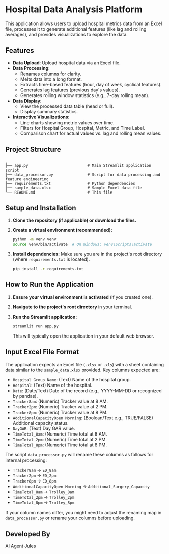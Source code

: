 # Hospital Data Analysis Platform

This application allows users to upload hospital metrics data from an Excel file, processes it to generate additional features (like lag and rolling averages), and provides visualizations to explore the data.

## Features

*   **Data Upload**: Upload hospital data via an Excel file.
*   **Data Processing**:
    *   Renames columns for clarity.
    *   Melts data into a long format.
    *   Extracts time-based features (hour, day of week, cyclical features).
    *   Generates lag features (previous day's values).
    *   Generates rolling window statistics (e.g., 7-day rolling mean).
*   **Data Display**:
    *   View the processed data table (head or full).
    *   Display summary statistics.
*   **Interactive Visualizations**:
    *   Line charts showing metric values over time.
    *   Filters for Hospital Group, Hospital, Metric, and Time Label.
    *   Comparison chart for actual values vs. lag and rolling mean values.

## Project Structure

```
.
├── app.py                          # Main Streamlit application script
├── data_processor.py               # Script for data processing and feature engineering
├── requirements.txt                # Python dependencies
├── sample_data.xlsx                # Sample Excel data file
└── README.md                       # This file
```

## Setup and Installation

1.  **Clone the repository (if applicable) or download the files.**

2.  **Create a virtual environment (recommended):**
    ```bash
    python -m venv venv
    source venv/bin/activate  # On Windows: venv\Scripts\activate
    ```

3.  **Install dependencies:**
    Make sure you are in the project's root directory (where `requirements.txt` is located).
    ```bash
    pip install -r requirements.txt
    ```

## How to Run the Application

1.  **Ensure your virtual environment is activated** (if you created one).

2.  **Navigate to the project's root directory** in your terminal.

3.  **Run the Streamlit application:**
    ```bash
    streamlit run app.py
    ```
    This will typically open the application in your default web browser.

## Input Excel File Format

The application expects an Excel file (`.xlsx` or `.xls`) with a sheet containing data similar to the `sample_data.xlsx` provided. Key columns expected are:

*   `Hospital Group Name`: (Text) Name of the hospital group.
*   `Hospital`: (Text) Name of the hospital.
*   `Date`: (Date/Text) Date of the record (e.g., YYYY-MM-DD or recognized by pandas).
*   `Tracker8am`: (Numeric) Tracker value at 8 AM.
*   `Tracker2pm`: (Numeric) Tracker value at 2 PM.
*   `Tracker8pm`: (Numeric) Tracker value at 8 PM.
*   `AdditionalCapacityOpen Morning`: (Boolean/Text e.g., TRUE/FALSE) Additional capacity status.
*   `DayGAR`: (Text) Day GAR value.
*   `TimeTotal_8am`: (Numeric) Time total at 8 AM.
*   `TimeTotal_2pm`: (Numeric) Time total at 2 PM.
*   `TimeTotal_8pm`: (Numeric) Time total at 8 PM.

The script `data_processor.py` will rename these columns as follows for internal processing:
*   `Tracker8am` -> `ED_8am`
*   `Tracker2pm` -> `ED_2pm`
*   `Tracker8pm` -> `ED_8pm`
*   `AdditionalCapacityOpen Morning` -> `Additional_Surgery_Capacity`
*   `TimeTotal_8am` -> `Trolley_8am`
*   `TimeTotal_2pm` -> `Trolley_2pm`
*   `TimeTotal_8pm` -> `Trolley_8pm`

If your column names differ, you might need to adjust the renaming map in `data_processor.py` or rename your columns before uploading.

## Developed By

AI Agent Jules
